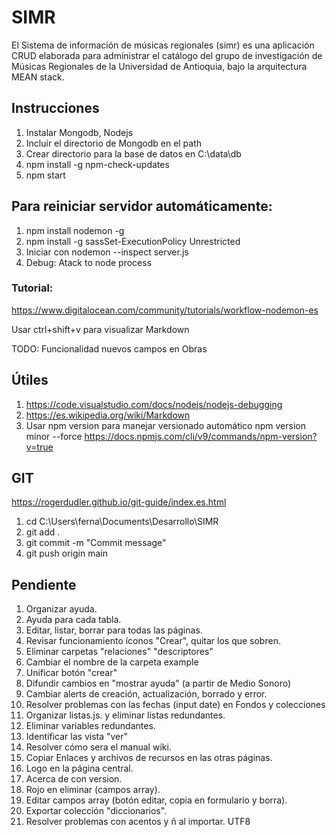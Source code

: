 # SIMR
El Sistema de información de músicas regionales (simr) es una aplicación CRUD elaborada para administrar el catálogo del grupo de investigación de Músicas Regionales de la Universidad de Antioquia, bajo la arquitectura MEAN stack.

## Instrucciones
1. Instalar Mongodb, Nodejs
2. Incluir el directorio de Mongodb en el path
3. Crear directorio para la base de datos en C:\data\db
4. npm install -g npm-check-updates
5. npm start

## Para reiniciar servidor automáticamente:
1. npm install nodemon -g
2. npm install -g sassSet-ExecutionPolicy Unrestricted
3. Iniciar con nodemon --inspect server.js 
4. Debug: Atack to node process

### Tutorial:
https://www.digitalocean.com/community/tutorials/workflow-nodemon-es

Usar ctrl+shift+v para visualizar Markdown

TODO: Funcionalidad nuevos campos en Obras

## Útiles

1. https://code.visualstudio.com/docs/nodejs/nodejs-debugging
2. https://es.wikipedia.org/wiki/Markdown
3. Usar npm version para manejar versionado automático npm version minor --force
   https://docs.npmjs.com/cli/v9/commands/npm-version?v=true
   
## GIT
https://rogerdudler.github.io/git-guide/index.es.html
1. cd C:\Users\ferna\Documents\Desarrollo\SIMR
2. git add .
3. git commit -m "Commit message"
4. git push origin main

## Pendiente

1. Organizar ayuda.
2. Ayuda para cada tabla.
3. Editar, listar, borrar para todas las páginas.
4. Revisar funcionamiento íconos "Crear", quitar los que sobren.
5. Eliminar carpetas "relaciones" "descriptores"
6. Cambiar el nombre de la carpeta example
7. Unificar botón "crear"
8. Difundir cambios en "mostrar ayuda" (a partir de Medio Sonoro)
9. Cambiar alerts de creación, actualización, borrado y error.
10. Resolver problemas con las fechas (input date) en Fondos y colecciones
11. Organizar listas.js. y eliminar listas redundantes.
12. Eliminar variables redundantes.
13. Identificar las vista "ver"
14. Resolver cómo sera el manual wiki.
15. Copiar Enlaces y archivos de recursos en las otras páginas.
16. Logo en la página central.
17. Acerca de con version.
18. Rojo en eliminar (campos array).
19. Editar campos array (botón editar, copia en formulario y borra).
20. Exportar colección "diccionarios".
21. Resolver problemas con acentos y ñ al importar. UTF8